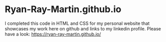 # Ryan-Ray-Martin.github.io

I completed this code in HTML and CSS for my personal website that showcases my work here on github and links to my linkedin profile. Please have a look: https://ryan-ray-martin.github.io/
